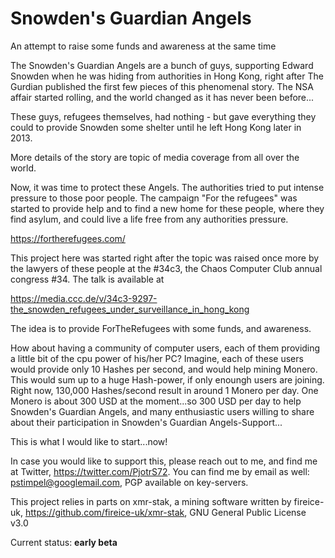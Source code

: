 # Snowden's Guardian Angels
An attempt to raise some funds and awareness at the same time

The Snowden's Guardian Angels are a bunch of guys, supporting Edward Snowden when he was hiding from authorities in Hong Kong, right after The Gurdian published the first few pieces of this phenomenal story. The NSA affair started rolling, and the world changed as it has never been before...

These guys, refugees themselves, had nothing - but gave everything they could to provide Snowden some shelter until he left Hong Kong later in 2013.

More details of the story are topic of media coverage from all over the world. 

Now, it was time to protect these Angels. The authorities tried to put intense pressure to those poor people. The campaign "For the refugees" was started to provide help and to find a new home for these people, where they find asylum, and could live a life free from any authorities pressure.

https://fortherefugees.com/

This project here was started right after the topic was raised once more by the lawyers of these people at the #34c3, the Chaos Computer Club annual congress #34. The talk is available at 

https://media.ccc.de/v/34c3-9297-the_snowden_refugees_under_surveillance_in_hong_kong

The idea is to provide ForTheRefugees with some funds, and awareness. 

How about having a community of computer users, each of them providing a little bit of the cpu power of his/her PC? Imagine, each of these users would provide only 10 Hashes per second, and would help mining Monero. This would sum up to a huge Hash-power, if only enoungh users are joining. Right now, 130,000 Hashes/second result in around 1 Monero per day. One Monero is about 300 USD at the moment...so 300 USD per day to help Snowden's Guardian Angels, and many enthusiastic users willing to share about their participation in Snowden's Guardian Angels-Support...

This is what I would like to start...now!

In case you would like to support this, please reach out to me, and find me at Twitter, https://twitter.com/PjotrS72.
You can find me by email as well: pstimpel@googlemail.com, PGP available on key-servers.

This project relies in parts on xmr-stak, a mining software written by fireice-uk, https://github.com/fireice-uk/xmr-stak, GNU General Public License v3.0

Current status: **early beta**




